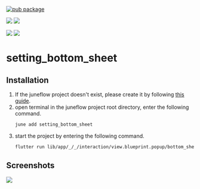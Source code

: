 [![pub package](https://img.shields.io/pub/v/setting_bottom_sheet.svg)](https://pub.dartlang.org/packages/setting_bottom_sheet)

[![](https://img.shields.io/badge/Module-Hub-007bff?style=for-the-badge&logo=flutter)](https://module.juneflow.org/)
[![](https://img.shields.io/badge/View-Hub-007bff?style=for-the-badge&logo=flutter)](https://view.juneflow.org/)

[![](https://img.shields.io/badge/DISCORD-JOIN%20SERVER-5663F7?style=for-the-badge&logo=discord&logoColor=white)](https://discord.gg/zXXHvAXCug)
[![](https://img.shields.io/badge/KakaoTalk-Join%20Room-FEE500?style=for-the-badge&logo=kakao)](https://open.kakao.com/o/gEwrffbg)
# setting_bottom_sheet

##  Installation
1. If the juneflow project doesn't exist, please create it by following [this guide](https://doc.juneflow.org/).
2. open terminal in the juneflow project root directory, enter the following command.
    ```bash
    june add setting_bottom_sheet
    ```
3. start the project by entering the following command.
    ```bash
    flutter run lib/app/_/_/interaction/view.blueprint.popup/bottom_sheet/setting_bottom_sheet/usage.dart -d chrome
    ```

## Screenshots
![](https://github.com/juneview-songdo/setting_bottom_sheet/assets/21379657/f1fb7ad7-1112-46d4-932e-f862da36ee1a)

